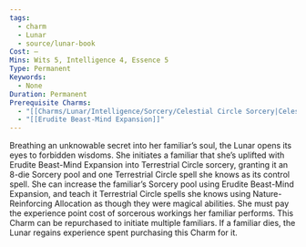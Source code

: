 ```yaml
---
tags:
  - charm
  - Lunar
  - source/lunar-book
Cost: —
Mins: Wits 5, Intelligence 4, Essence 5
Type: Permanent
Keywords:
  - None
Duration: Permanent
Prerequisite Charms:
  - "[[Charms/Lunar/Intelligence/Sorcery/Celestial Circle Sorcery|Celestial Circle Sorcery]]"
  - "[[Erudite Beast-Mind Expansion]]"
---
```

Breathing an unknowable secret into her familiar’s soul, the Lunar opens its eyes to forbidden wisdoms. She initiates a familiar that she’s uplifted with Erudite Beast-Mind Expansion into Terrestrial Circle sorcery, granting it an 8-die Sorcery pool and one Terrestrial Circle spell she knows as its control spell. She can increase the familiar’s Sorcery pool using Erudite Beast-Mind Expansion, and teach it Terrestrial Circle spells she knows using Nature-Reinforcing Allocation as though they were magical abilities. She must pay the experience point cost of sorcerous workings her familiar performs. This Charm can be repurchased to initiate multiple familiars. If a familiar dies, the Lunar regains experience spent purchasing this Charm for it. 